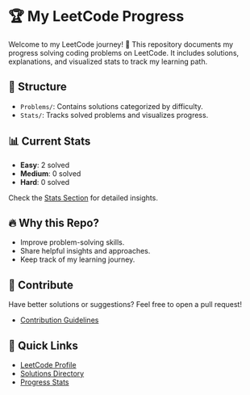 # 🏆 My LeetCode Progress

Welcome to my LeetCode journey! 🚀 This repository documents my progress solving coding problems on LeetCode. It includes solutions, explanations, and visualized stats to track my learning path.

## 🌟 Structure
- `Problems/`: Contains solutions categorized by difficulty.
- `Stats/`: Tracks solved problems and visualizes progress.

## 📊 Current Stats
- **Easy**: 2 solved
- **Medium**: 0 solved
- **Hard**: 0 solved

Check the [Stats Section](Stats/Stats_Summary.md) for detailed insights.

## 🔥 Why this Repo?
- Improve problem-solving skills.
- Share helpful insights and approaches.
- Keep track of my learning journey.

## 🤝 Contribute
Have better solutions or suggestions? Feel free to open a pull request!
- [Contribution Guidelines](CONTRIBUTING.md) 

## 📌 Quick Links
- [LeetCode Profile](#)
- [Solutions Directory](Problems/)
- [Progress Stats](Stats/Stats_Summary.md)
